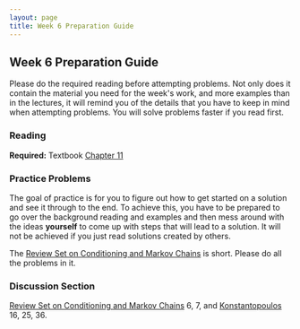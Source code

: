 ```yaml
---
layout: page
title: Week 6 Preparation Guide
---
```


## Week 6 Preparation Guide ##

Please do the required reading before attempting problems. Not only does it contain the material you need for the week's work, and more examples than in the lectures, it will remind you of the details that you have to keep in mind when attempting problems. You will solve problems faster if you read first.

### Reading ###
**Required:** Textbook [Chapter 11](http://prob140.org/textbook/chapters/Chapter_11/00_Reversing_Markov_Chains)

### Practice Problems ###
The goal of practice is for you to figure out how to get started on a solution and see it through to the end. To achieve this, you have to be prepared to go over the background reading and examples and then mess around with the ideas **yourself** to come up with steps that will lead to a solution. It will not be achieved if you just read solutions created by others.

The [Review Set on Conditioning and Markov Chains](http://prob140.org/textbook/chapters/Chapter_11/05_Review_Conditioning_and_MC) is short. Please do all the problems in it.

### Discussion Section ###
[Review Set on Conditioning and Markov Chains](http://prob140.org/textbook/chapters/Chapter_11/05_Review_Conditioning_and_MC) 6, 7, and [Konstantopoulos](https://www.stat.berkeley.edu/~aldous/150/takis_exercises.pdf) 16, 25, 36. 
